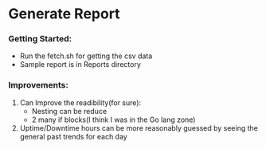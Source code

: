 # Generate Report

### Getting Started:
- Run the fetch.sh for getting the csv data
- Sample report is in Reports directory


### Improvements:

1. Can Improve the readibility(for sure):
    - Nesting can be reduce
    - 2 many if blocks(I think I was in the Go lang zone)
2. Uptime/Downtime hours can be more reasonably guessed by seeing the general past trends for each day
